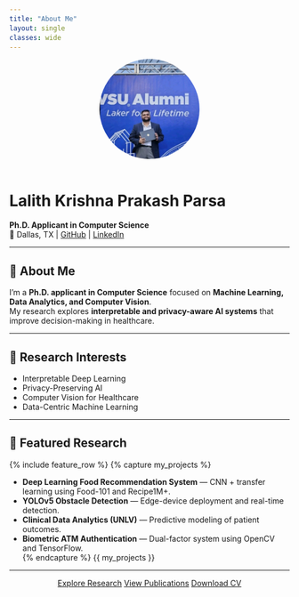 ```yaml
---
title: "About Me"
layout: single
classes: wide
---
```


<div align="center">
  <img src="/assets/profile.jpg" width="180" style="border-radius:50%;margin-bottom:15px;">
</div>

# Lalith Krishna Prakash Parsa
**Ph.D. Applicant in Computer Science**  
📍 Dallas, TX | [GitHub](https://github.com/LkP23) | [LinkedIn](https://linkedin.com/in/lalithprakash)

---

## 👋 About Me
I’m a **Ph.D. applicant in Computer Science** focused on **Machine Learning, Data Analytics, and Computer Vision**.  
My research explores **interpretable and privacy-aware AI systems** that improve decision-making in healthcare.

---

## 🌱 Research Interests
- Interpretable Deep Learning  
- Privacy-Preserving AI  
- Computer Vision for Healthcare  
- Data-Centric Machine Learning  

---

## 🔬 Featured Research
{% include feature_row %}
{% capture my_projects %}
- **Deep Learning Food Recommendation System** — CNN + transfer learning using Food-101 and Recipe1M+.  
- **YOLOv5 Obstacle Detection** — Edge-device deployment and real-time detection.  
- **Clinical Data Analytics (UNLV)** — Predictive modeling of patient outcomes.  
- **Biometric ATM Authentication** — Dual-factor system using OpenCV and TensorFlow.  
{% endcapture %}
{{ my_projects }}

---

<div align="center">
  <a href="/research/" class="btn btn--primary">Explore Research</a>
  <a href="/publications/" class="btn btn--success">View Publications</a>
  <a href="/cv/" class="btn btn--info">Download CV</a>
</div>
